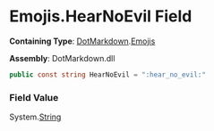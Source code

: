 # Emojis\.HearNoEvil Field

**Containing Type**: [DotMarkdown](../../README.md)\.[Emojis](../README.md)

**Assembly**: DotMarkdown\.dll

```csharp
public const string HearNoEvil = ":hear_no_evil:"
```

### Field Value

System\.[String](https://docs.microsoft.com/en-us/dotnet/api/system.string)